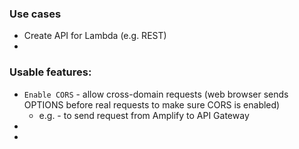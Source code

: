 ### Use cases
* Create API for Lambda (e.g. REST)
* 

### Usable features:
* `Enable CORS` - allow cross-domain requests (web browser sends OPTIONS before real requests to make sure CORS is enabled)
    * e.g. - to send request from Amplify to API Gateway
* 
* 
